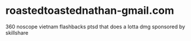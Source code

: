 # roastedtoastednathan-gmail.com
360 noscope vietnam flashbacks ptsd that does a lotta dmg sponsored by skillshare
